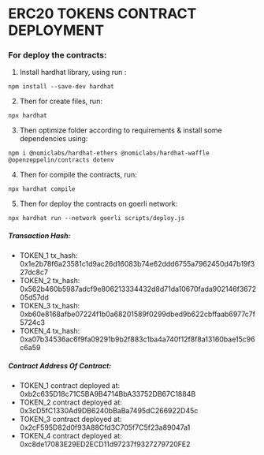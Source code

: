 # ERC20 TOKENS CONTRACT DEPLOYMENT

### For deploy the contracts:

1. Install hardhat library, using run :
```
npm install --save-dev hardhat
```

2. Then for create files, run:
```
npx hardhat
```

3. Then optimize folder according to requirements & install some dependencies using:
```
npm i @nomiclabs/hardhat-ethers @nomiclabs/hardhat-waffle @openzeppelin/contracts dotenv
```

4. Then for compile the contracts, run:
```
npx hardhat compile
```

5. Then for deploy the contracts on goerli network:
```
npx hardhat run --network goerli scripts/deploy.js
```

##### Transaction Hash:
- TOKEN_1 tx_hash: 0x1e2b78f6a23581c1d9ac26d16083b74e62ddd6755a7962450d47b19f327dc8c7
- TOKEN_2 tx_hash: 0x562b460b5987adcf9e806213334432d8d71da10670fada902146f367205d57dd
- TOKEN_3 tx_hash: 0xb60e8168afbe07224f1b0a68201589f0299dbed9b622cbffaab6977c7f5724c3
- TOKEN_4 tx_hash: 0xa07b34536ac6f9fa09291b9b2f883c1ba4a740f12f8f8a13160bae15c96c6a59

##### Contract Address Of Contract:
- TOKEN_1 contract deployed at: 0xb2c635D18c71C5BA9B4714BbA33752DB67C1884B
- TOKEN_2 contract deployed at: 0x3cD5fC1330Ad9DB6240bBaBa7495dC266922D45c
- TOKEN_3 contract deployed at: 0x2cF595D82d0f93A88Cfd3C705f7C5f23a89047a1
- TOKEN_4 contract deployed at: 0xc8de17083E29ED2ECD11d97237f9327279720FE2